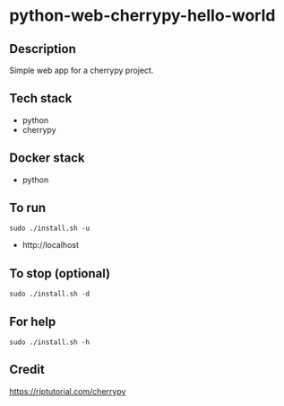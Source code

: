 # python-web-cherrypy-hello-world

## Description
Simple web app for a cherrypy project.

## Tech stack
- python
- cherrypy

## Docker stack
- python

## To run
`sudo ./install.sh -u`
- http://localhost

## To stop (optional)
`sudo ./install.sh -d`

## For help
`sudo ./install.sh -h`

## Credit
https://riptutorial.com/cherrypy
